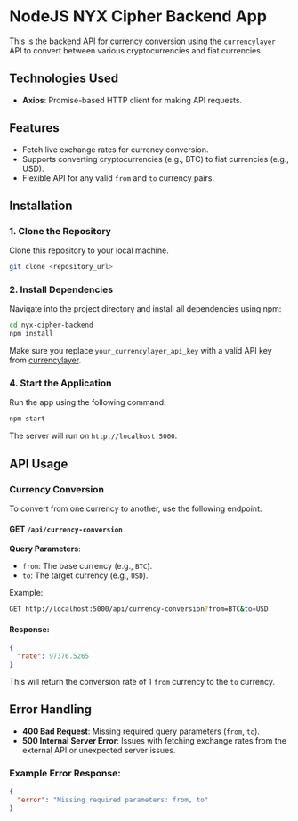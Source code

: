 

# **NodeJS NYX Cipher Backend App**

This is the backend API for currency conversion using the `currencylayer` API to convert between various cryptocurrencies and fiat currencies.

## **Technologies Used**
- **Axios**: Promise-based HTTP client for making API requests.

## **Features**

- Fetch live exchange rates for currency conversion.
- Supports converting cryptocurrencies (e.g., BTC) to fiat currencies (e.g., USD).
- Flexible API for any valid `from` and `to` currency pairs.

## **Installation**

### **1. Clone the Repository**
Clone this repository to your local machine.

```bash
git clone <repository_url>
```

### **2. Install Dependencies**

Navigate into the project directory and install all dependencies using npm:

```bash
cd nyx-cipher-backend
npm install
```


Make sure you replace `your_currencylayer_api_key` with a valid API key from [currencylayer](https://currencylayer.com).

### **4. Start the Application**

Run the app using the following command:

```bash
npm start
```

The server will run on `http://localhost:5000`.

## **API Usage**

### **Currency Conversion**

To convert from one currency to another, use the following endpoint:

#### **GET** `/api/currency-conversion`

**Query Parameters**:

- `from`: The base currency (e.g., `BTC`).
- `to`: The target currency (e.g., `USD`).

Example:

```bash
GET http://localhost:5000/api/currency-conversion?from=BTC&to=USD
```

#### **Response**:

```json
{
  "rate": 97376.5265
}
```

This will return the conversion rate of 1 `from` currency to the `to` currency.

## **Error Handling**

- **400 Bad Request**: Missing required query parameters (`from`, `to`).
- **500 Internal Server Error**: Issues with fetching exchange rates from the external API or unexpected server issues.

### Example Error Response:

```json
{
  "error": "Missing required parameters: from, to"
}
```
